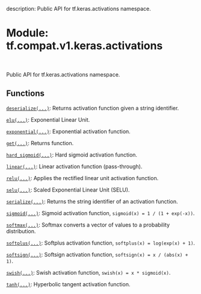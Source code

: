 description: Public API for tf.keras.activations namespace.

<div itemscope itemtype="http://developers.google.com/ReferenceObject">
<meta itemprop="name" content="tf.compat.v1.keras.activations" />
<meta itemprop="path" content="Stable" />
</div>

# Module: tf.compat.v1.keras.activations

<!-- Insert buttons and diff -->

<table class="tfo-notebook-buttons tfo-api nocontent" align="left">

</table>



Public API for tf.keras.activations namespace.



## Functions

[`deserialize(...)`](../../../../tf/keras/activations/deserialize.md): Returns activation function given a string identifier.

[`elu(...)`](../../../../tf/keras/activations/elu.md): Exponential Linear Unit.

[`exponential(...)`](../../../../tf/keras/activations/exponential.md): Exponential activation function.

[`get(...)`](../../../../tf/keras/activations/get.md): Returns function.

[`hard_sigmoid(...)`](../../../../tf/keras/activations/hard_sigmoid.md): Hard sigmoid activation function.

[`linear(...)`](../../../../tf/keras/activations/linear.md): Linear activation function (pass-through).

[`relu(...)`](../../../../tf/keras/activations/relu.md): Applies the rectified linear unit activation function.

[`selu(...)`](../../../../tf/keras/activations/selu.md): Scaled Exponential Linear Unit (SELU).

[`serialize(...)`](../../../../tf/keras/activations/serialize.md): Returns the string identifier of an activation function.

[`sigmoid(...)`](../../../../tf/keras/activations/sigmoid.md): Sigmoid activation function, `sigmoid(x) = 1 / (1 + exp(-x))`.

[`softmax(...)`](../../../../tf/keras/activations/softmax.md): Softmax converts a vector of values to a probability distribution.

[`softplus(...)`](../../../../tf/keras/activations/softplus.md): Softplus activation function, `softplus(x) = log(exp(x) + 1)`.

[`softsign(...)`](../../../../tf/keras/activations/softsign.md): Softsign activation function, `softsign(x) = x / (abs(x) + 1)`.

[`swish(...)`](../../../../tf/keras/activations/swish.md): Swish activation function, `swish(x) = x * sigmoid(x)`.

[`tanh(...)`](../../../../tf/keras/activations/tanh.md): Hyperbolic tangent activation function.

